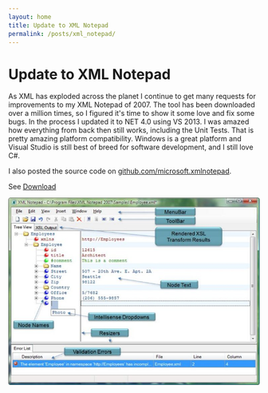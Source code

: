 ```yaml
---
layout: home
title: Update to XML Notepad
permalink: /posts/xml_notepad/
---
```


# Update to XML Notepad

As  XML has exploded across the planet I continue to get many requests for improvements to my XML Notepad of 2007.  The tool has been downloaded over a million times, so I figured it's time to show it some love and fix some bugs.  In the process I updated it to NET 4.0 using VS 2013.  I was amazed how everything from back then still works, including the Unit Tests.  That is pretty amazing platform compatibility.  Windows is a great platform and Visual Studio is still best of breed for software development, and I still love C#.

I also posted the source code on [github.com/microsoft.xmlnotepad](https://github.com/microsoft/xmlnotepad).

See [Download](http://www.lovettsoftware.com/downloads/xmlnotepad/readme.htm)

![xmlnotepad.jpg](xmlnotepad.jpg)
